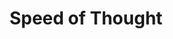 ---
title: "Speed of Thought"

feat:
  types: ["Psionic"]
  description: |
    The energy of your mind energizes the alacrity of your body.
  prerequisite: |
    Wis 13.
  benefit: |
    As long as you are psionically focused and not wearing heavy armor, you gain an insight bonus to your speed of 10 feet.
---